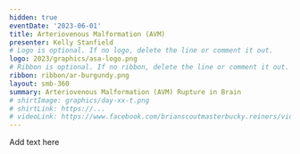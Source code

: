 ```yaml
---
hidden: true
eventDate: '2023-06-01'
title: Arteriovenous Malformation (AVM)
presenter: Kelly Stanfield
# Logo is optional. If no logo, delete the line or comment it out.
logo: 2023/graphics/asa-logo.png
# Ribbon is optional. If no ribbon, delete the line or comment it out.
ribbon: ribbon/ar-burgundy.png
layout: smb-360
summary: Arteriovenous Malformation (AVM) Rupture in Brain
# shirtImage: graphics/day-xx-t.png
# shirtLink: https://...
# videoLink: https://www.facebook.com/brianscoutmasterbucky.reiners/videos/
---
```


Add text here




